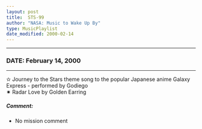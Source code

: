 ```yaml
---
layout: post
title:  STS-99
author: "NASA: Music to Wake Up By"
type: MusicPlaylist
date_modified: 2000-02-14
---
```


----
### DATE: February 14, 2000
----
✫ Journey to the Stars theme song to the popular Japanese anime Galaxy Express - performed by Godiego  &nbsp;<br />✷ Radar Love by Golden Earring

##### Comment:
* No mission comment
